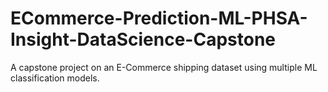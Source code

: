 # ECommerce-Prediction-ML-PHSA-Insight-DataScience-Capstone
A capstone project on an E-Commerce shipping dataset using multiple ML classification models.

